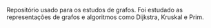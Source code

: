 Repositório usado para os estudos de grafos. Foi estudado as representações de grafos e algoritmos como Dijkstra, Kruskal e Prim.
